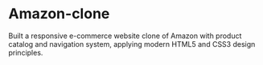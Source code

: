 # Amazon-clone
Built a responsive e-commerce website clone of Amazon with product catalog and navigation
system, applying modern HTML5 and CSS3 design principles.
